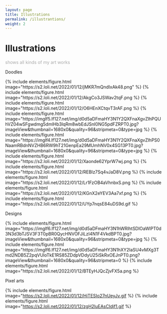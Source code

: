 ```yaml
---
layout: page
title: Illustrations
permalink: /illustrantions/
weight: 2
---
```


# Illustrations

<p style="color:DarkGrey">
shows all kinds of my art works 
</p>

<p class="text-center"> 
Doodles
</p>
{% include elements/figure.html image="https://s2.loli.net/2022/01/12/jMKR7mQndIxAk48.png"
 %}
{% include elements/figure.html image="https://s2.loli.net/2022/01/12/AkgCo3JSWav2tqF.png
 %}
{% include elements/figure.html image="https://s2.loli.net/2022/01/12/O6HEnXCtqvT3rAF.png
 %}
{% include elements/figure.html image="https://imglf5.lf127.net/img/d0d5aDFmaHY3N1Y2QXFnaXgvZlhPQUhVZ04wSFgwdmg5dmlHb3lqRm8wbEdJSnI0NG5pdFZRPT0.jpg?imageView&thumbnail=1680x0&quality=96&stripmeta=0&type=jpg
 %}
{% include elements/figure.html image="https://imglf4.lf127.net/img/d0d5aDFmaHY3N1Y2QXFnaXgvZlhPS0NaamRBdnNVZHB6RW9hT21GenpEa29MUmhNV0x4SG13PT0.jpg?imageView&thumbnail=1680x0&quality=96&stripmeta=0&type=jpg
 %}
{% include elements/figure.html image="https://s2.loli.net/2022/01/12/Xaonde62YprW7wj.png
 %}
{% include elements/figure.html image="https://s2.loli.net/2022/01/12/REBIz7Sq4vJaD8V.png
 %}
{% include elements/figure.html image="https://s2.loli.net/2022/01/12/Lr1FzOB4aVhnbxS.png
 %}
{% include elements/figure.html image="https://s2.loli.net/2022/01/12/KGnX2eYEV3Aa7xf.png
 %}
{% include elements/figure.html image="https://s2.loli.net/2022/01/12/UYp7nqsE84uDS9d.gif
 %}

<p class="text-center"> 
Designs
</p>
{% include elements/figure.html image="https://imglf6.lf127.net/img/d0d5aDFmaHY3N1hWRlhtSDlOaWlPT0d3N3d3bTJSV3F3T0pBR0QycHNVOFJiLzI4N1F4VkdBPT0.jpg?imageView&thumbnail=1680x0&quality=96&stripmeta=0&type=jpg
 %}
{% include elements/figure.html image="https://imglf6.lf127.net/img/d0d5aDFmaHY3N1hXY2laSU4vMXg3Tmd2NDB5Z2pqVUloTkE1RS85ZDdpVDdyU25iSkRxOEJnPT0.png?imageView&thumbnail=1680x0&quality=96&stripmeta=0
 %}
{% include elements/figure.html image="https://s2.loli.net/2022/01/12/BTEyHJQcZjvFX5a.png
 %}

<p class="text-center"> 
Pixel arts
</p>

{% include elements/figure.html image="https://s2.loli.net/2022/01/12/HiTESIo27nUeyJv.gif
 %}
{% include elements/figure.html image="https://s2.loli.net/2022/01/12/zgH2luEAsCIdjf1.gif
 %}